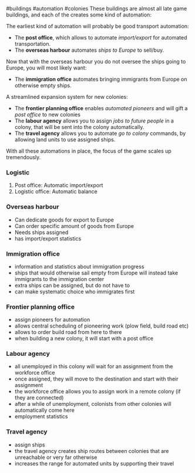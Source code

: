 #buildings #automation #colonies
These buildings are almost all late game buildings, and each of the creates some kind of automation:

The earliest kind of automation will probably be good transport automation:
- The **post office**, which allows to automate *import/export* for automated transportation.
- The **overseas harbour** automates *ships to Europe* to sell/buy.

Now that with the overseas harbour you do not oversee the ships going to Europe, you will most likely want:
- The **immigration office** automates bringing immigrants from Europe on otherwise empty ships.

A streamlined expansion system for new colonies:
- The **frontier planning office** enables *automated pioneers* and will gift a *post office* to new colonies
- The **labour agency** allows you to assign *jobs to future people* in a colony, that will be sent into the colony automatically.
- The **travel agency** allows you to automate *go to colony* commands, by allowing land units to use assigned ships.

With all these automations in place, the focus of the game scales up tremendously.

### Logistic
1. Post office: Automatic import/export
2. Logistic office: Automatic balance
### Overseas harbour
- Can dedicate goods for export to Europe
- Can order specific amount of goods from Europe
- Needs ships assigned
- has import/export statistics
### Immigration office
- information and statistics about immigration progress
- ships that would otherwise sail empty from Europe
will instead take immigrants to the immigration center
- extra ships can be assigned, but do not have to
- can make systematic choice who immigrates first
### Frontier planning office
- assign pioneers for automation
- allows central scheduling of pioneering work (plow field, build road etc)
- allows to order build road from here to there
- when building a new colony, it will start with a post office
### Labour agency
- all unemployed in this colony will wait for an assignment from the workforce office
- once assigned, they will move to the destination and start with their assignment
- the workforce office allows you to assign work in a remote colony (if they are connected)
- after a while of unemployment, colonists from other colonies will automatically come here
- employment statistics
### Travel agency
- assign ships
- the travel agency creates ship routes between colonies that are unreachable or very far otherwise
- increases the range for automated units by supporting their travel
